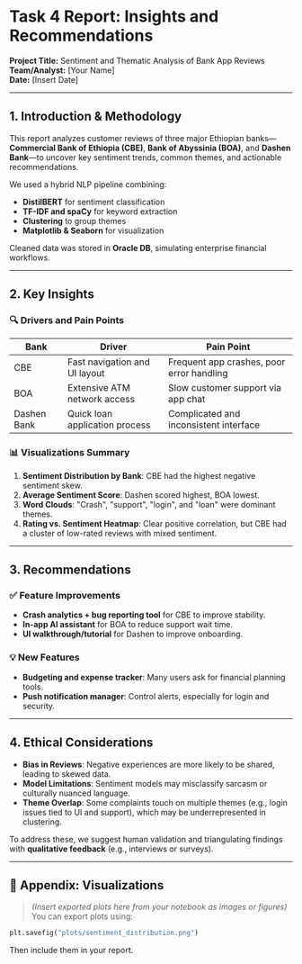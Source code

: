 
# Task 4 Report: Insights and Recommendations

**Project Title:** Sentiment and Thematic Analysis of Bank App Reviews  
**Team/Analyst:** [Your Name]  
**Date:** [Insert Date]  

---

## 1. Introduction & Methodology

This report analyzes customer reviews of three major Ethiopian banks—**Commercial Bank of Ethiopia (CBE)**, **Bank of Abyssinia (BOA)**, and **Dashen Bank**—to uncover key sentiment trends, common themes, and actionable recommendations.

We used a hybrid NLP pipeline combining:
- **DistilBERT** for sentiment classification
- **TF-IDF and spaCy** for keyword extraction
- **Clustering** to group themes
- **Matplotlib & Seaborn** for visualization

Cleaned data was stored in **Oracle DB**, simulating enterprise financial workflows.

---

## 2. Key Insights

### 🔍 Drivers and Pain Points

| Bank          | Driver                          | Pain Point                           |
|---------------|----------------------------------|----------------------------------------|
| CBE           | Fast navigation and UI layout   | Frequent app crashes, poor error handling |
| BOA           | Extensive ATM network access    | Slow customer support via app chat      |
| Dashen Bank   | Quick loan application process  | Complicated and inconsistent interface  |

### 📊 Visualizations Summary

1. **Sentiment Distribution by Bank**: CBE had the highest negative sentiment skew.  
2. **Average Sentiment Score**: Dashen scored highest, BOA lowest.  
3. **Word Clouds**: "Crash", "support", "login", and "loan" were dominant themes.  
4. **Rating vs. Sentiment Heatmap**: Clear positive correlation, but CBE had a cluster of low-rated reviews with mixed sentiment.

---

## 3. Recommendations

### ✅ Feature Improvements
- **Crash analytics + bug reporting tool** for CBE to improve stability.
- **In-app AI assistant** for BOA to reduce support wait time.
- **UI walkthrough/tutorial** for Dashen to improve onboarding.

### 💡 New Features
- **Budgeting and expense tracker**: Many users ask for financial planning tools.
- **Push notification manager**: Control alerts, especially for login and security.

---

## 4. Ethical Considerations

- **Bias in Reviews**: Negative experiences are more likely to be shared, leading to skewed data.
- **Model Limitations**: Sentiment models may misclassify sarcasm or culturally nuanced language.
- **Theme Overlap**: Some complaints touch on multiple themes (e.g., login issues tied to UI and support), which may be underrepresented in clustering.

To address these, we suggest human validation and triangulating findings with **qualitative feedback** (e.g., interviews or surveys).

---

## 📎 Appendix: Visualizations

> *(Insert exported plots here from your notebook as images or figures)*  
You can export plots using:

```python
plt.savefig("plots/sentiment_distribution.png")
```

Then include them in your report.
